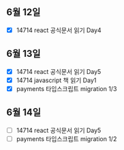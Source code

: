 ## 6월 12일

- [x] 14714 react 공식문서 읽기 Day4

## 6월 13일

- [x] 14714 react 공식문서 읽기 Day5
- [x] 14714 javascript 책 읽기 Day1
- [x] payments 타입스크립트 migration 1/3

## 6월 14일

- [ ] 14714 react 공식문서 읽기 Day5
- [ ] payments 타입스크립트 migration 1/2
